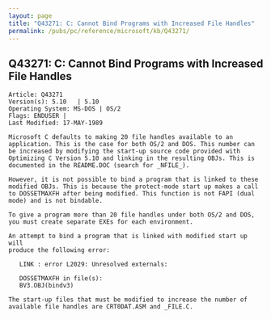 ```yaml
---
layout: page
title: "Q43271: C: Cannot Bind Programs with Increased File Handles"
permalink: /pubs/pc/reference/microsoft/kb/Q43271/
---
```


## Q43271: C: Cannot Bind Programs with Increased File Handles

	Article: Q43271
	Version(s): 5.10   | 5.10
	Operating System: MS-DOS | OS/2
	Flags: ENDUSER |
	Last Modified: 17-MAY-1989
	
	Microsoft C defaults to making 20 file handles available to an
	application. This is the case for both OS/2 and DOS. This number can
	be increased by modifying the start-up source code provided with
	Optimizing C Version 5.10 and linking in the resulting OBJs. This is
	documented in the README.DOC (search for _NFILE_).
	
	However, it is not possible to bind a program that is linked to these
	modified OBJs. This is because the protect-mode start up makes a call
	to DOSSETMAXFH after being modified. This function is not FAPI (dual
	mode) and is not bindable.
	
	To give a program more than 20 file handles under both OS/2 and DOS,
	you must create separate EXEs for each environment.
	
	An attempt to bind a program that is linked with modified start up will
	produce the following error:
	
	   LINK : error L2029: Unresolved externals:
	
	   DOSSETMAXFH in file(s):
	   BV3.OBJ(bindv3)
	
	The start-up files that must be modified to increase the number of
	available file handles are CRT0DAT.ASM and _FILE.C.
